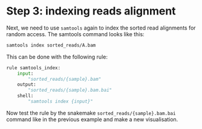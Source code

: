 # Step 3: indexing reads alignment

Next, we need to use `samtools` again to index the sorted read alignments for random access. The samtools command looks like this:

```bash
samtools index sorted_reads/A.bam
```

This can be done with the following rule:

```python
rule samtools_index:
    input:
        "sorted_reads/{sample}.bam"
    output:
        "sorted_reads/{sample}.bam.bai"
    shell:
        "samtools index {input}"
```

Now test the rule by the snakemake `sorted_reads/{sample}.bam.bai` command like in the previous example and make a new visualisation.

